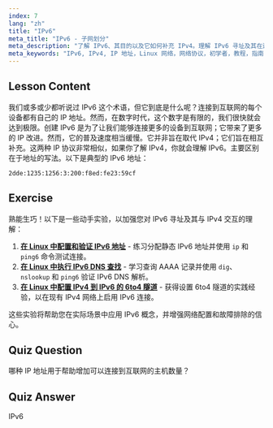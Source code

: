 ```yaml
---
index: 7
lang: "zh"
title: "IPv6"
meta_title: "IPv6 - 子网划分"
meta_description: "了解 IPv6、其目的以及它如何补充 IPv4。理解 IPv6 寻址及其在连接更多设备到互联网中的作用。"
meta_keywords: "IPv6, IPv4, IP 地址，Linux 网络，网络协议，初学者，教程，指南"
---
```


## Lesson Content

我们或多或少都听说过 IPv6 这个术语，但它到底是什么呢？连接到互联网的每个设备都有自己的 IP 地址。然而，在数字时代，这个数字是有限的，我们很快就会达到极限。创建 IPv6 是为了让我们能够连接更多的设备到互联网；它带来了更多的 IP 改进。然而，它的普及速度相当缓慢。它并非旨在取代 IPv4；它们旨在相互补充。这两种 IP 协议非常相似，如果你了解 IPv4，你就会理解 IPv6。主要区别在于地址的写法。以下是典型的 IPv6 地址：

```plaintext
2dde:1235:1256:3:200:f8ed:fe23:59cf
```

## Exercise

熟能生巧！以下是一些动手实验，以加强您对 IPv6 寻址及其与 IPv4 交互的理解：

1. **[在 Linux 中配置和验证 IPv6 地址](https://labex.io/zh/labs/linux-configure-and-verify-ipv6-addresses-in-linux-592858)** - 练习分配静态 IPv6 地址并使用 `ip` 和 `ping6` 命令测试连接。
2. **[在 Linux 中执行 IPv6 DNS 查找](https://labex.io/zh/labs/linux-perform-ipv6-dns-lookups-in-linux-592862)** - 学习查询 AAAA 记录并使用 `dig`、`nslookup` 和 `ping6` 验证 IPv6 DNS 解析。
3. **[在 Linux 中配置 IPv4 到 IPv6 的 6to4 隧道](https://labex.io/zh/labs/linux-configure-an-ipv4-to-ipv6-6to4-tunnel-in-linux-592867)** - 获得设置 6to4 隧道的实践经验，以在现有 IPv4 网络上启用 IPv6 连接。

这些实验将帮助您在实际场景中应用 IPv6 概念，并增强网络配置和故障排除的信心。

## Quiz Question

哪种 IP 地址用于帮助增加可以连接到互联网的主机数量？

## Quiz Answer

IPv6
